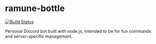 # ramune-bottle

[![Build Status](https://travis-ci.org/ramunecarbonated/ramune-bottle.svg?branch=master)](https://travis-ci.org/ramunecarbonated/ramune-bottle)

Personal Discord bot built with node.js, intended to be for fun commands and server-specific management.
